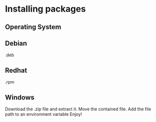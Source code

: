 # Installing packages

## Operating System


## Debian
.deb

## Redhat
.rpm

## Windows
Download the .zip file and extract it.
Move the contained file.
Add the file path to an environment variable
Enjoy!

